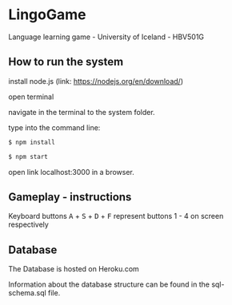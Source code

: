 # LingoGame
Language learning game - University of Iceland - HBV501G

## How to run the system
install node.js (link: https://nodejs.org/en/download/)

open terminal

navigate in the terminal to the system folder.

type into the command line:

```sh
$ npm install
```

```sh
$ npm start
```

open link localhost:3000 in a browser.

## Gameplay - instructions
Keyboard buttons <kbd>A</kbd> + <kbd>S</kbd> + <kbd>D</kbd> + <kbd>F</kbd>
represent buttons 1 - 4 on screen respectively 

## Database
The Database is hosted on Heroku.com

Information about the database structure can be found in the sql-schema.sql file.
